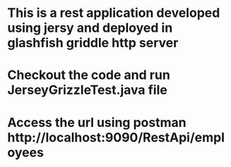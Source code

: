 # This is a rest application developed using jersy and deployed in glashfish griddle http server
# Checkout the code and run JerseyGrizzleTest.java file
# Access the url using postman http://localhost:9090/RestApi/employees

